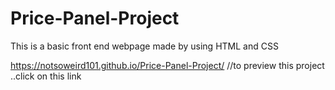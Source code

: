 # Price-Panel-Project
This is a basic front end webpage made by using HTML and CSS

https://notsoweird101.github.io/Price-Panel-Project/ //to preview this project ..click on this link
